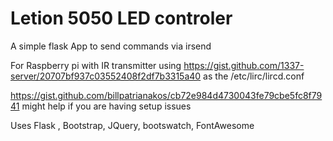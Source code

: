 # Letion 5050 LED controler
 A simple flask App to send commands via irsend 
 
 For Raspberry pi with IR transmitter
  using https://gist.github.com/1337-server/20707bf937c03552408f2df7b3315a40 as the /etc/lirc/lircd.conf

  https://gist.github.com/billpatrianakos/cb72e984d4730043fe79cbe5fc8f7941 might help if you are having setup issues
  
Uses Flask , Bootstrap, JQuery, bootswatch, FontAwesome
